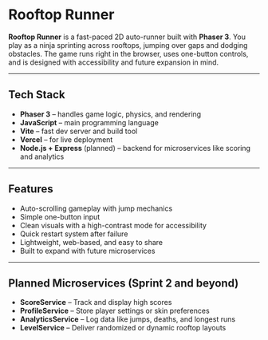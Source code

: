 # Rooftop Runner

**Rooftop Runner** is a fast-paced 2D auto-runner built with **Phaser 3**. You play as a ninja sprinting across rooftops, jumping over gaps and dodging obstacles. The game runs right in the browser, uses one-button controls, and is designed with accessibility and future expansion in mind.

---

## Tech Stack

- **Phaser 3** – handles game logic, physics, and rendering
- **JavaScript** – main programming language
- **Vite** – fast dev server and build tool
- **Vercel** – for live deployment
- **Node.js + Express** (planned) – backend for microservices like scoring and analytics

---

## Features

- Auto-scrolling gameplay with jump mechanics
- Simple one-button input
- Clean visuals with a high-contrast mode for accessibility
- Quick restart system after failure
- Lightweight, web-based, and easy to share
- Built to expand with future microservices

---

## Planned Microservices (Sprint 2 and beyond)

- **ScoreService** – Track and display high scores
- **ProfileService** – Store player settings or skin preferences
- **AnalyticsService** – Log data like jumps, deaths, and longest runs
- **LevelService** – Deliver randomized or dynamic rooftop layouts
